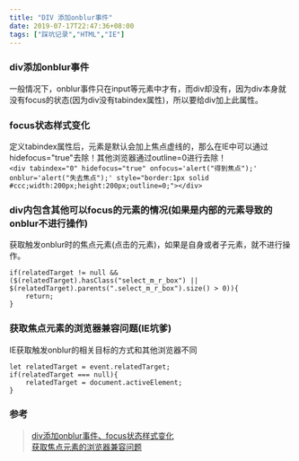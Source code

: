 ```yaml
---
title: "DIV 添加onblur事件"
date: 2019-07-17T22:47:36+08:00
tags: ["踩坑记录","HTML","IE"]
---
```


### div添加onblur事件
一般情况下，onblur事件只在input等元素中才有，而div却没有，因为div本身就没有focus的状态(因为div没有tabindex属性)，所以要给div加上此属性。

### focus状态样式变化
定义tabindex属性后，元素是默认会加上焦点虚线的，那么在IE中可以通过hidefocus="true"去除！其他浏览器通过outline=0进行去除！  
`<div tabindex="0" hidefocus="true" onfocus='alert("得到焦点");' onblur='alert("失去焦点");' style="border:1px solid  #ccc;width:200px;height:200px;outline=0;"></div>`

### div内包含其他可以focus的元素的情况(如果是内部的元素导致的onblur不进行操作)
获取触发onblur时的焦点元素(点击的元素)，如果是自身或者子元素，就不进行操作。
```
if(relatedTarget != null && ($(relatedTarget).hasClass("select_m_r_box") || $(relatedTarget).parents(".select_m_r_box").size() > 0)){
    return;
}
```

### 获取焦点元素的浏览器兼容问题(IE坑爹)
IE获取触发onblur的相关目标的方式和其他浏览器不同
```
let relatedTarget = event.relatedTarget;
if(relatedTarget === null){ 
    relatedTarget = document.activeElement;
}
```

### 参考
> [div添加onblur事件、focus状态样式变化](https://www.cnblogs.com/klbc/p/5303134.html)  
> [获取焦点元素的浏览器兼容问题](https://stackoverflow.com/questions/41298948/how-to-use-relatedtarget-or-equivalent-in-ie)